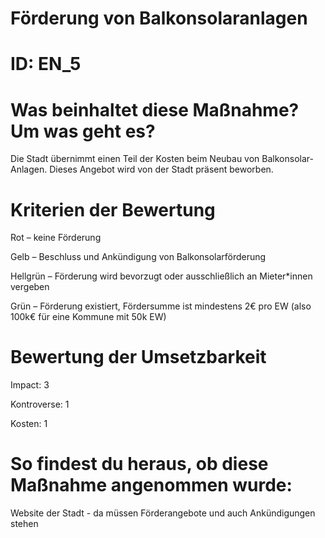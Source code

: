 # Förderung von Balkonsolaranlagen
# ID: EN_5
# Was beinhaltet diese Maßnahme? Um was geht es?

Die Stadt übernimmt einen Teil der Kosten beim Neubau von Balkonsolar-Anlagen. Dieses Angebot wird von der Stadt präsent beworben.

# Kriterien der Bewertung

Rot – keine Förderung    

Gelb – Beschluss und Ankündigung von Balkonsolarförderung    

Hellgrün – Förderung wird bevorzugt oder ausschließlich an Mieter*innen vergeben    

Grün – Förderung existiert, Fördersumme ist mindestens 2€ pro EW (also 100k€ für eine Kommune mit 50k EW)

# Bewertung der Umsetzbarkeit

Impact: 3

Kontroverse: 1

Kosten: 1

# So findest du heraus, ob diese Maßnahme angenommen wurde:
Website der Stadt - da müssen Förderangebote und auch Ankündigungen stehen
